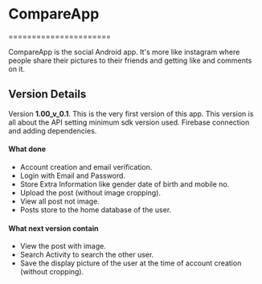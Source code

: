   # **CompareApp**
======================

CompareApp is the social Android app. It's more like instagram where people share their pictures to their friends and getting like and comments on it.


## Version Details

Version  **1.00_v_0.1**. This is the very first version of this app. This version is all about the API setting minimum sdk version used. Firebase connection and adding dependencies.
  #### What done
  * Account creation and email verification.
  * Login with Email and Password.
  * Store Extra Information like gender date of birth and mobile no.
  * Upload the post (without image cropping).
  * View all post not image.
  * Posts store to the home database of the user.


#### What next version contain
  * View the post with image.
  * Search Activity to search the other user.
  * Save the display picture of the user at the time of account creation (without cropping).

